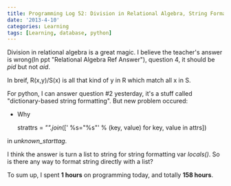 ```yaml
---
title: Programming Log 52: Division in Relational Algebra, String Formatting in Python
date: '2013-4-10'
categories: Learning
tags: [Learning, database, python]
---
```


Division in relational algebra is a great magic. I believe the teacher's answer is wrong(In ppt "Relational Algebra Ref Answer"), question 4, it should be *pid* but not *aid*.

In breif, R(x,y)/S(x) is all that kind of y in R which match all x in S.

For python, I can answer question #2 yesterday, it's a stuff called "dictionary-based string formatting". But new problem occured: 

+ Why

	strattrs = *"".join*([' %s="%s"' % (key, value) for key, value in attrs])

in *unknown_starttag*.

I think the answer is turn a list to string for string formatting var *locals()*. So is there any way to format string directly with a list?

To sum up, I spent **1 hours** on programming today, and totally **158 hours**.